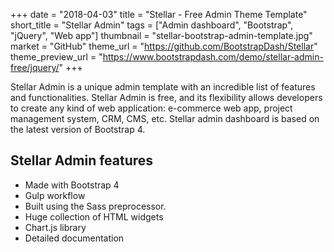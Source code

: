 +++
date = "2018-04-03"
title = "Stellar - Free Admin Theme Template"
short_title = "Stellar Admin"
tags = ["Admin dashboard", "Bootstrap", "jQuery", "Web app"]
thumbnail = "stellar-bootstrap-admin-template.jpg"
market = "GitHub"
theme_url = "https://github.com/BootstrapDash/Stellar"
theme_preview_url = "https://www.bootstrapdash.com/demo/stellar-admin-free/jquery/"
+++

Stellar Admin is a unique admin template with an incredible list of features and functionalities. Stellar Admin is free, and its flexibility allows developers to create any kind of web application: e-commerce web app, project management system, CRM, CMS, etc. Stellar admin dashboard is based on the latest version of Bootstrap 4.

## Stellar Admin features

- Made with Bootstrap 4
- Gulp workflow
- Built using the Sass preprocessor.
- Huge collection of HTML widgets
- Chart.js library
- Detailed documentation
